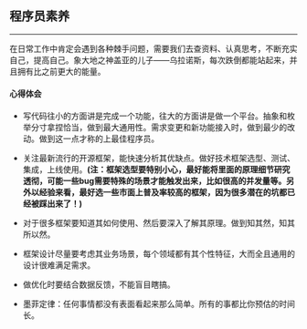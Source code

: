 ## 程序员素养

---

在日常工作中肯定会遇到各种棘手问题，需要我们去查资料、认真思考，不断充实自己，提高自己。象大地之神盖亚的儿子——乌拉诺斯，每次跌倒都能站起来，并且拥有比之前更大的能量。


#### 心得体会
*	写代码往小的方面讲是完成一个功能，往大的方面讲是做一个平台。抽象和枚举分寸拿捏恰当，做到最大通用性。需求变更和新功能接入时，做到最少的改动。做到这一点才称的上最佳程序员。* 	关注最新流行的开源框架，能快速分析其优缺点。做好技术框架选型、测试、集成，上线使用。**(注：框架选型要特别小心，最好能将里面的原理细节研究透彻，可能一些bug需要特殊的场景才能触发出来，比如很高的并发量等。另外以经验来看，最好选一些市面上普及率较高的框架，因为很多潜在的坑都已经被踩出来了！)**
*	对于很多框架要知道其如何使用、然后要深入了解其原理。做到知其然，知其所以然。
*	框架设计尽量要考虑其业务场景，每个领域都有其个性特征，大而全且通用的设计很难满足需求。
*	做优化时要结合数据反馈，不能盲目瞎搞。
*	墨菲定律：任何事情都没有表面看起来那么简单。所有的事都比你预估的时间长。
